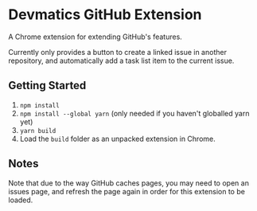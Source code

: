 # Devmatics GitHub Extension
A Chrome extension for extending GitHub's features.

Currently only provides a button to create a linked issue in another repository, and automatically add a task list item to the current issue.

## Getting Started

1. `npm install`
2. `npm install --global yarn` (only needed if you haven't globalled yarn yet)
3. `yarn build`
4. Load the `build` folder as an unpacked extension in Chrome.

## Notes
Note that due to the way GitHub caches pages, you may need to open an issues page, and refresh the page again in order for this extension to be loaded.